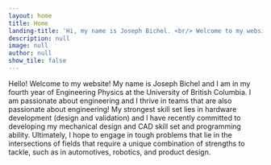 ```yaml
---
layout: home
title: Home
landing-title: 'Hi, my name is Joseph Bichel. <br/> Welcome to my website!'
description: null
image: null
author: null
show_tile: false
---
```


Hello! Welcome to my website! My name is Joseph Bichel and I am in my fourth year of Engineering Physics at the University of British Columbia. I am passionate about engineering and I thrive in teams that are also passionate about engineering! My strongest skill set lies in hardware development (design and validation) and I have recently committed to developing my mechanical design and CAD skill set and programming ability. Ultimately, I hope to engage in tough problems that lie in the intersections of fields that require a unique combination of strengths to tackle, such as in automotives, robotics, and product design.
